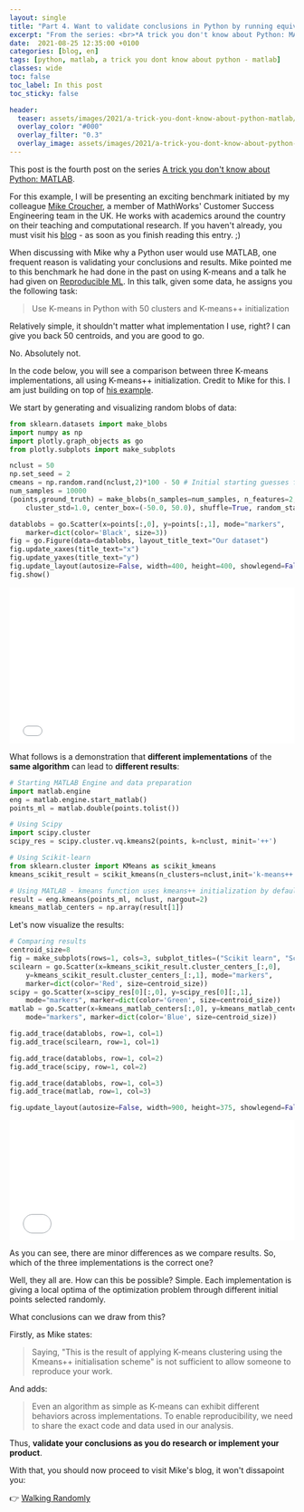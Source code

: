 ```yaml
---
layout: single
title: "Part 4. Want to validate conclusions in Python by running equivalent MATLAB code"
excerpt: "From the series: <br>*A trick you don't know about Python: MATLAB*"
date:  2021-08-25 12:35:00 +0100
categories: [blog, en]
tags: [python, matlab, a trick you dont know about python - matlab]
classes: wide
toc: false
toc_label: In this post
toc_sticky: false

header: 
  teaser: assets/images/2021/a-trick-you-dont-know-about-python-matlab/trick-validate.jpg
  overlay_color: "#000"
  overlay_filter: "0.3"
  overlay_image: assets/images/2021/a-trick-you-dont-know-about-python-matlab/trick-validate.jpg
---
```


This post is the fourth post on the series [A trick you don't know about Python: MATLAB](../../../blog/en/a-trick-you-dont-know-about-python-matlab).

For this example, I will be presenting an exciting benchmark initiated by my colleague [Mike Croucher](https://www.linkedin.com/in/mike-croucher-32336113/), a member of MathWorks' Customer Success Engineering team in the UK. He works with academics around the country on their teaching and computational research. If you haven't already, you must visit his [blog](https://walkingrandomly.com/) - as soon as you finish reading this entry. ;)

When discussing with Mike why a Python user would use MATLAB, one frequent reason is validating your conclusions and results. Mike pointed me to this benchmark he had done in the past on using K-means and a talk he had given on [Reproducible ML](https://mikecroucher.github.io/reproducible_ML/). In this talk, given some data, he assigns you the following task:

> Use K-means in Python with 50 clusters and K-means++ initialization

Relatively simple, it shouldn't matter what implementation I use, right? I can give you back 50 centroids, and you are good to go. 

No. Absolutely not. 

In the code below, you will see a comparison between three K-means implementations, all using K-means++ initialization. Credit to Mike for this. I am just building on top of [his example](https://github.com/mikecroucher/reproducible_ML/blob/master/k_means_implementation.ipynb). 

We start by generating and visualizing random blobs of data:

```python
from sklearn.datasets import make_blobs
import numpy as np
import plotly.graph_objects as go
from plotly.subplots import make_subplots

nclust = 50
np.set_seed = 2
cmeans = np.random.rand(nclust,2)*100 - 50 # Initial starting guesses for the centres
num_samples = 10000
(points,ground_truth) = make_blobs(n_samples=num_samples, n_features=2, centers=nclust, 
    cluster_std=1.0, center_box=(-50.0, 50.0), shuffle=True, random_state=0)

datablobs = go.Scatter(x=points[:,0], y=points[:,1], mode="markers", 
    marker=dict(color='Black', size=3))
fig = go.Figure(data=datablobs, layout_title_text="Our dataset")
fig.update_xaxes(title_text="x")
fig.update_yaxes(title_text="y")
fig.update_layout(autosize=False, width=400, height=400, showlegend=False)
fig.show()
```

<div>
  <div style="position:relative;padding-top:55%;">
    <iframe src="/assets/images/2021/a-trick-you-dont-know-about-python-matlab/generate-data.html" frameborder="0" webkitAllowFullScreen mozallowfullscreen allowFullScreen
      style="position:absolute;top:0;left:0;width:100%;height:100%;"></iframe>
  </div>
</div>

What follows is a demonstration that **different implementations** of the **same algorithm** can lead to **different results**:

```python
# Starting MATLAB Engine and data preparation
import matlab.engine 
eng = matlab.engine.start_matlab()
points_ml = matlab.double(points.tolist())

# Using Scipy
import scipy.cluster
scipy_res = scipy.cluster.vq.kmeans2(points, k=nclust, minit='++')

# Using Scikit-learn
from sklearn.cluster import KMeans as scikit_kmeans
kmeans_scikit_result = scikit_kmeans(n_clusters=nclust,init='k-means++').fit(points)

# Using MATLAB - kmeans function uses kmeans++ initialization by default
result = eng.kmeans(points_ml, nclust, nargout=2) 
kmeans_matlab_centers = np.array(result[1])
```

Let's now visualize the results:

```python
# Comparing results
centroid_size=8
fig = make_subplots(rows=1, cols=3, subplot_titles=("Scikit learn", "Scipy", "MATLAB"))
scilearn = go.Scatter(x=kmeans_scikit_result.cluster_centers_[:,0], 
    y=kmeans_scikit_result.cluster_centers_[:,1], mode="markers", 
    marker=dict(color='Red', size=centroid_size))
scipy = go.Scatter(x=scipy_res[0][:,0], y=scipy_res[0][:,1], 
    mode="markers", marker=dict(color='Green', size=centroid_size))
matlab = go.Scatter(x=kmeans_matlab_centers[:,0], y=kmeans_matlab_centers[:,1], 
    mode="markers", marker=dict(color='Blue', size=centroid_size))

fig.add_trace(datablobs, row=1, col=1)
fig.add_trace(scilearn, row=1, col=1)

fig.add_trace(datablobs, row=1, col=2)
fig.add_trace(scipy, row=1, col=2)

fig.add_trace(datablobs, row=1, col=3)
fig.add_trace(matlab, row=1, col=3)

fig.update_layout(autosize=False, width=900, height=375, showlegend=False)
```

<div>
  <div style="position:relative;padding-top:42%;width:100%;">
    <iframe src="/assets/images/2021/a-trick-you-dont-know-about-python-matlab/benchmark.html" frameborder="0" autosize="true" webkitAllowFullScreen mozallowfullscreen allowFullScreen
      style="position:absolute;top:0;left:0;width:100%;height:100%;"></iframe>
  </div>
</div>

As you can see, there are minor differences as we compare results. So, which of the three implementations is the correct one? 

Well, they all are. How can this be possible? Simple. Each implementation is giving a local optima of the optimization problem through different initial points selected randomly.

What conclusions can we draw from this?

Firstly, as Mike states:

> Saying, "This is the result of applying K-means clustering using the Kmeans++ initialisation scheme" is not sufficient to allow someone to reproduce your work. 

And adds:

> Even an algorithm as simple as K-means can exhibit different behaviors across implementations. To enable reproducibility, we need to share the exact code and data used in our analysis.

Thus, **validate your conclusions as you do research or implement your product**.

With that, you should now proceed to visit Mike's blog, it won't dissapoint you: 

:point_right: [Walking Randomly](https://walkingrandomly.com/)